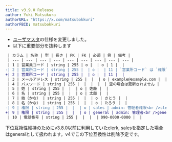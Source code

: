 ```yaml
---
title: v3.9.0 Release
author: Yuki Matsukura
authorURL: "https://x.com/matsubokkuri"
authorFBID: matsubokkuri
---
```


- [ユーザマスタ](/docs/csv)の仕様を変更しました。
- 以下に重要部分を抜粋します

```diff
 | カラム | 名称 | 型 | 長さ | PK | FK | 必須 | 例 | 備考 |
 | --- | --- | --- | --- | --- | --- | --- | --- | --- |
 | 1 | 営業員コード | string | 255 | o |  | o | 1 |  |
-| 2 | 営業所コード | string | 255 |  | o |  | 11 | `営業所コード` は `権限` が`sales` の場合に必須です。 |
+| 2 | 営業所コード | string | 255 |  | o |  | 11 |  |
 | 3 | メールアドレス | string | 255 |  |  | o | example@example.com |  |
 | 4 | パスワード | string | 255 |  |  |  |  | 空の場合は更新されません |
 | 5 | 姓 | string | 255 |  |  | o | 佐藤 |  |
 | 6 | 名 | string | 255 |  |  | o | 太郎 |  |
 | 7 | 姓（かな） | string | 255 |  |  | o | さとう |  |
 | 8 | 名（かな） | string | 255 |  |  | o | たろう |  |
-| 9 | 権限 | string | 255 |  |  | o | sales | admin: 管理者権限<br />clerk: 事務員<br />sales: 営業員 |
+| 9 | 権限 | string | 255 |  |  | o | general | admin: 管理者<br />general: 一般 |
 | 10 | 電話番号 | string | 255 |  |  |  | 090-0000-0000 |  |
```


下位互換性維持のためにv3.8.0以前に利用していたclerk, salesを指定した場合はgeneralとして扱われます。v4でこの下位互換性は削除予定です。

